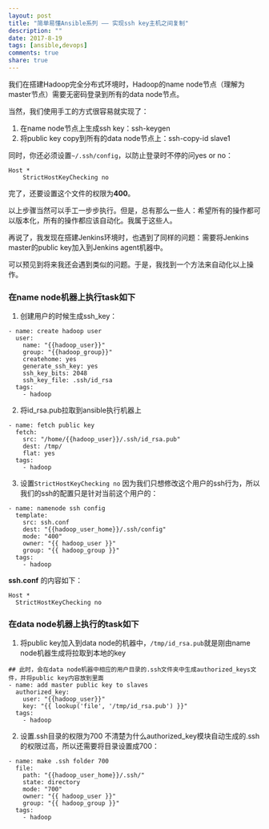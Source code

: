 ```yaml
---
layout: post
title: "简单易懂Ansible系列 —— 实现ssh key主机之间复制"
description: ""
date: 2017-8-19
tags: [ansible,devops]
comments: true
share: true
---
```

我们在搭建Hadoop完全分布式环境时，Hadoop的name node节点（理解为master节点）需要无密码登录到所有的data node节点。

当然，我们使用手工的方式很容易就实现了：

1. 在name node节点上生成ssh key：ssh-keygen
1. 将public key copy到所有的data node节点上：ssh-copy-id slave1

同时，你还必须设置`~/.ssh/config`，以防止登录时不停的问yes or no：

  ```
  Host *
      StrictHostKeyChecking no
  ```

完了，还要设置这个文件的权限为**400**。

以上步骤当然可以手工一步步执行。但是，总有那么一些人：希望所有的操作都可以版本化，所有的操作都应该自动化。我属于这些人。

再说了，我发现在搭建Jenkins环境时，也遇到了同样的问题：需要将Jenkins master的public key加入到Jenkins agent机器中。

可以预见到将来我还会遇到类似的问题。于是，我找到一个方法来自动化以上操作。

### 在name node机器上执行task如下
1. 创建用户的时候生成ssh_key：
  ```
  - name: create hadoop user
    user:
      name: "{{hadoop_user}}"
      group: "{{hadoop_group}}"
      createhome: yes
      generate_ssh_key: yes
      ssh_key_bits: 2048
      ssh_key_file: .ssh/id_rsa
    tags:
      - hadoop
  ```
2. 将id_rsa.pub拉取到ansible执行机器上
  ```
  - name: fetch public key
    fetch:
      src: "/home/{{hadoop_user}}/.ssh/id_rsa.pub"
      dest: /tmp/
      flat: yes
    tags:
      - hadoop

  ```
3. 设置`StrictHostKeyChecking no`
因为我们只想修改这个用户的ssh行为，所以我们的ssh的配置只是针对当前这个用户的：
  ```
  - name: namenode ssh config
    template:
      src: ssh.conf
      dest: "{{hadoop_user_home}}/.ssh/config"
      mode: "400"
      owner: "{{ hadoop_user }}"
      group: "{{ hadoop_group }}"
    tags:
      - hadoop

  ```
**ssh.conf** 的内容如下：
  ```
  Host *
    StrictHostKeyChecking no
  ```



### 在data node机器上执行的task如下
1. 将public key加入到data node的机器中，`/tmp/id_rsa.pub`就是刚由name node机器生成将拉取到本地的key
  ```
  ## 此时，会在data node机器中相应的用户目录的.ssh文件夹中生成authorized_keys文件，并将public key内容放到里面
  - name: add master public key to slaves
    authorized_key:
      user: "{{hadoop_user}}"
      key: "{{ lookup('file', '/tmp/id_rsa.pub') }}"
    tags:
      - hadoop

  ```
2. 设置.ssh目录的权限为700
不清楚为什么authorized_key模块自动生成的.ssh的权限过高，所以还需要将目录设置成700：
  ```
  - name: make .ssh folder 700
    file:
      path: "{{hadoop_user_home}}/.ssh/"
      state: directory
      mode: "700"
      owner: "{{ hadoop_user }}"
      group: "{{ hadoop_group }}"
    tags:
      - hadoop
  ```
